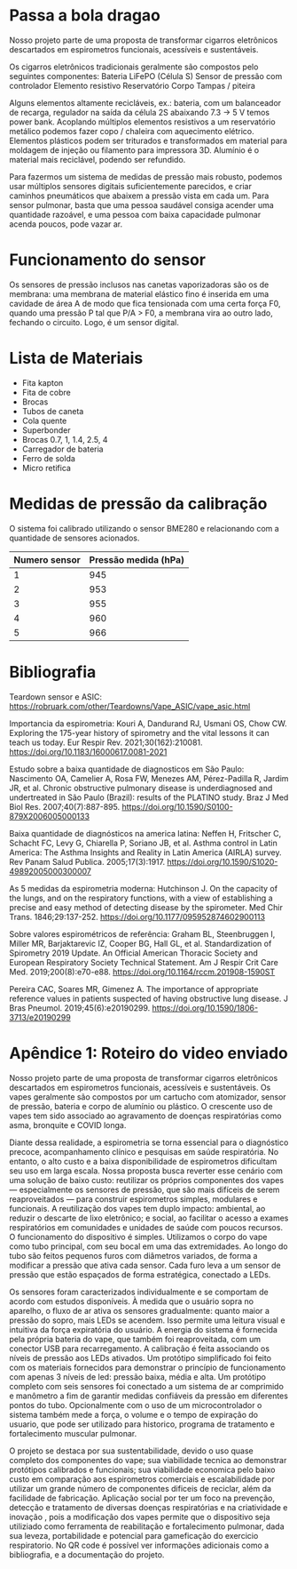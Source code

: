 # Passa a bola dragao 

Nosso projeto parte de uma proposta de transformar cigarros eletrônicos descartados em espirometros funcionais, acessíveis e sustentáveis.

Os cigarros eletrônicos tradicionais geralmente são compostos pelo seguintes componentes:
Bateria LiFePO (Célula S)
Sensor de pressão com controlador
Elemento resistivo
Reservatório
Corpo
Tampas / piteira

Alguns elementos altamente recicláveis, ex.: bateria, com um balanceador de recarga, regulador na saída da célula 2S abaixando 7.3 -> 5 V temos power bank. Acoplando múltiplos elementos resistivos a um reservatório metálico podemos fazer copo / chaleira com aquecimento elétrico. Elementos plásticos podem ser triturados e transformados em material para moldagem de injeção ou filamento para impressora 3D. Alumínio é o material mais reciclável, podendo ser refundido.


Para fazermos um sistema de medidas de pressão mais robusto, podemos usar múltiplos sensores digitais suficientemente parecidos, e criar caminhos pneumáticos que abaixem a pressão vista em cada um. Para sensor pulmonar, basta que uma pessoa saudável consiga acender uma quantidade razoável, e uma pessoa com baixa capacidade pulmonar acenda poucos, pode vazar ar.

# Funcionamento do sensor

Os sensores de pressão inclusos nas canetas vaporizadoras são os de membrana: uma membrana de material elástico fino é inserida em uma cavidade de área A de modo que fica tensionada com uma certa força F0, quando uma pressão P tal que P/A > F0, a membrana vira ao outro lado, fechando o circuito. Logo, é um sensor digital.

# Lista de Materiais

- Fita kapton
- Fita de cobre
- Brocas
- Tubos de caneta
- Cola quente
- Superbonder
- Brocas 0.7, 1, 1.4, 2.5, 4
- Carregador de bateria
- Ferro de solda 
- Micro retifica

# Medidas de pressão da calibração 

O sistema foi calibrado utilizando o sensor BME280 e relacionando com a quantidade de sensores acionados.

| Numero sensor | Pressão medida (hPa) | 
| --------      | ---------------------|
| 1             | 945                  | 
| 2             | 953                  |          
| 3             | 955                  |
| 4             | 960                  |  
| 5             | 966                  |

# Bibliografia

Teardown sensor e ASIC:
https://robruark.com/other/Teardowns/Vape_ASIC/vape_asic.html

Importancia da espirometria: Kouri A, Dandurand RJ, Usmani OS, Chow CW. Exploring the 175-year history of spirometry and the vital lessons it can teach us today. Eur Respir Rev. 2021;30(162):210081. https://doi.org/10.1183/16000617.0081-2021

Estudo sobre a baixa quantidade de diagnosticos em São Paulo: Nascimento OA, Camelier A, Rosa FW, Menezes AM, Pérez-Padilla R, Jardim JR, et al. Chronic obstructive pulmonary disease is underdiagnosed and undertreated in São Paulo (Brazil): results of the PLATINO study. Braz J Med Biol Res. 2007;40(7):887-895. https://doi.org/10.1590/S0100-879X2006005000133

Baixa quantidade de diagnósticos na america latina: Neffen H, Fritscher C, Schacht FC, Levy G, Chiarella P, Soriano JB, et al. Asthma control in Latin America: The Asthma Insights and Reality in Latin America (AIRLA) survey. Rev Panam Salud Publica. 2005;17(3):1917. https://doi.org/10.1590/S1020-49892005000300007

As 5 medidas da espirometria moderna: Hutchinson J. On the capacity of the lungs, and on the respiratory functions, with a view of establishing a precise and easy method of detecting disease by the spirometer. Med Chir Trans. 1846;29:137-252. https://doi.org/10.1177/095952874602900113

Sobre valores espirométricos de referência: Graham BL, Steenbruggen I, Miller MR, Barjaktarevic IZ, Cooper BG, Hall GL, et al. Standardization of Spirometry 2019 Update. An Official American Thoracic Society and European Respiratory Society Technical Statement. Am J Respir Crit Care Med. 2019;200(8):e70-e88. https://doi.org/10.1164/rccm.201908-1590ST

Pereira CAC, Soares MR, Gimenez A. The importance of appropriate reference values in patients suspected of having obstructive lung disease. J Bras Pneumol. 2019;45(6):e20190299. https://doi.org/10.1590/1806-3713/e20190299


# Apêndice 1: Roteiro do video enviado

Nosso projeto parte de uma proposta de transformar cigarros eletrônicos descartados em espirometros funcionais, acessíveis e sustentáveis. Os vapes geralmente são compostos por um cartucho com atomizador, sensor de pressão, bateria e corpo de alumínio ou plástico. O crescente uso de vapes tem sido associado ao agravamento de doenças respiratórias como asma, bronquite e COVID longa.

Diante dessa realidade, a espirometria se torna essencial para o diagnóstico precoce, acompanhamento clínico e pesquisas em saúde respiratória. No entanto, o alto custo e a baixa disponibilidade de espirometros dificultam seu uso em larga escala.
Nossa proposta busca reverter esse cenário com uma solução de baixo custo: reutilizar os próprios componentes dos vapes — especialmente os sensores de pressão, que são mais difíceis de serem reaproveitados — para construir espirometros simples, modulares e funcionais. A reutilização dos vapes tem duplo impacto: ambiental, ao reduzir o descarte de lixo eletrônico; e social, ao facilitar o acesso a exames respiratórios em comunidades e unidades de saúde com poucos recursos.
O funcionamento do dispositivo é simples. Utilizamos o corpo do vape como tubo principal, com seu bocal em uma das extremidades. Ao longo do tubo são feitos pequenos furos com diâmetros variados, de forma a modificar a pressão que ativa cada sensor. Cada furo leva a um sensor de pressão que estão espaçados de forma estratégica, conectado a LEDs.

Os sensores foram caracterizados individualmente e se comportam de acordo com estudos disponíveis.   À medida que o usuário sopra no aparelho, o fluxo de ar ativa os sensores gradualmente: quanto maior a pressão do sopro, mais LEDs se acendem. Isso permite uma leitura visual e intuitiva da força expiratória do usuário.
A energia do sistema é fornecida pela própria bateria do vape, que também foi reaproveitada, com um conector USB para recarregamento. A calibração é feita associando os níveis de pressão aos LEDs ativados. Um protótipo simplificado foi feito com os materiais fornecidos para demonstrar o princípio de funcionamento com apenas 3 níveis de led: pressão baixa, média e alta. 
Um protótipo completo com seis sensores foi conectado a um sistema de ar comprimido e manômetro a fim de garantir medidas confiáveis da pressão em diferentes pontos do tubo. Opcionalmente com o uso de um microcontrolador o sistema também mede a força, o volume e o tempo de expiração do usuario, que pode ser utilizado para historico, programa de tratamento e fortalecimento muscular pulmonar.

O projeto se destaca por sua sustentabilidade, devido o uso quase completo dos componentes do vape; sua viabilidade tecnica ao demonstrar protótipos calibrados e funcionais; sua viabilidade economica pelo baixo custo em comparação aos espirometros comerciais e  escalabilidade por  utilizar um grande número de componentes dificeis de reciclar, além da facilidade de fabricação. 
Aplicação social por ter um foco na prevenção, detecção e tratamento de diversas doenças respiratórias e na criatividade e inovação , pois a modificação dos vapes permite que o dispositivo seja utiliziado como ferramenta de reabilitação e fortalecimento pulmonar, dada sua leveza, portabilidade e potencial para gameficação do exercicio respiratorio.
No QR code é possível ver informações adicionais como a bibliografia, e a documentação do projeto.



